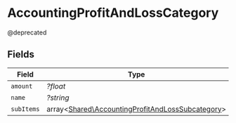 # AccountingProfitAndLossCategory

@deprecated


## Fields

| Field                                                                                                         | Type                                                                                                          | Required                                                                                                      | Description                                                                                                   |
| ------------------------------------------------------------------------------------------------------------- | ------------------------------------------------------------------------------------------------------------- | ------------------------------------------------------------------------------------------------------------- | ------------------------------------------------------------------------------------------------------------- |
| `amount`                                                                                                      | *?float*                                                                                                      | :heavy_minus_sign:                                                                                            | N/A                                                                                                           |
| `name`                                                                                                        | *?string*                                                                                                     | :heavy_minus_sign:                                                                                            | N/A                                                                                                           |
| `subItems`                                                                                                    | array<[Shared\AccountingProfitAndLossSubcategory](../../Models/Shared/AccountingProfitAndLossSubcategory.md)> | :heavy_minus_sign:                                                                                            | N/A                                                                                                           |
